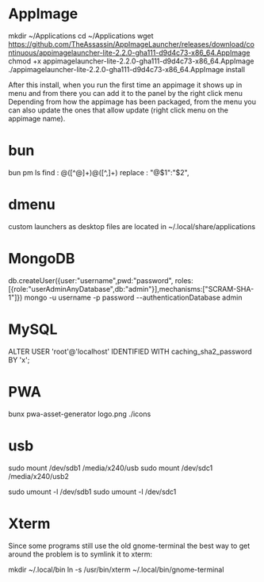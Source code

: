 # AppImage

mkdir ~/Applications
cd ~/Applications
wget https://github.com/TheAssassin/AppImageLauncher/releases/download/continuous/appimagelauncher-lite-2.2.0-gha111-d9d4c73-x86_64.AppImage
chmod +x appimagelauncher-lite-2.2.0-gha111-d9d4c73-x86_64.AppImage
./appimagelauncher-lite-2.2.0-gha111-d9d4c73-x86_64.AppImage install

After this install, when you run the first time an appimage it shows up in menu and from there you can add it to the panel by the right click menu
Depending from how the appimage has been packaged, from the menu you can also update the ones that allow update (right click menu on the appimage name).

# bun

bun pm ls
find : @([^@]+)@([^,]+)
replace : "@$1":"$2",

# dmenu

custom launchers as desktop files are located in ~/.local/share/applications

# MongoDB

db.createUser({user:"username",pwd:"password", roles:[{role:"userAdminAnyDatabase",db:"admin"}],mechanisms:["SCRAM-SHA-1"]})
mongo -u username -p password --authenticationDatabase admin

# MySQL

ALTER USER 'root'@'localhost' IDENTIFIED WITH caching_sha2_password BY 'x';

# PWA
bunx pwa-asset-generator logo.png ./icons

# usb

sudo mount /dev/sdb1 /media/x240/usb
sudo mount /dev/sdc1 /media/x240/usb2

sudo umount -l /dev/sdb1
sudo umount -l /dev/sdc1

# Xterm

Since some programs still use the old gnome-terminal the best way to get around the problem is to symlink it to xterm:

mkdir ~/.local/bin
ln -s /usr/bin/xterm ~/.local/bin/gnome-terminal
